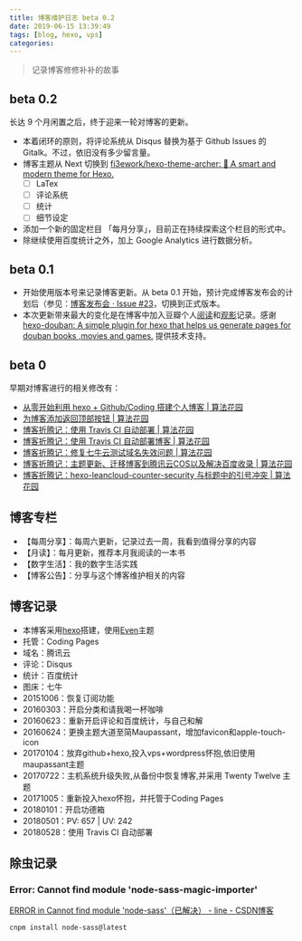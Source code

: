```yaml
---
title: 博客维护日志 beta 0.2
date: 2019-06-15 13:39:49
tags: [blog, hexo, vps]
categories: 
---
```


> 记录博客修修补补的故事

## beta 0.2

长达 9 个月闲置之后，终于迎来一轮对博客的更新。
- 本着闭环的原则，将评论系统从 Disqus 替换为基于 Github Issues 的 Gitalk。不过，依旧没有多少留言量。
- 博客主题从 Next 切换到 [fi3ework/hexo-theme-archer: 🏹 A smart and modern theme for Hexo.](https://github.com/fi3ework/hexo-theme-archer)
    - [ ] LaTex
    - [ ] 评论系统
    - [ ] 统计
    - [ ] 细节设定
- 添加一个新的固定栏目 「每月分享」，目前正在持续探索这个栏目的形式中。
- 除继续使用百度统计之外，加上 Google Analytics 进行数据分析。

## beta 0.1

- 开始使用版本号来记录博客更新。从 beta 0.1 开始，预计完成博客发布会的计划后（参见：[博客发布会 · Issue #23](https://github.com/xiang578/xiang578.github.io/issues/23)，切换到正式版本。
- 本次更新带来最大的变化是在博客中加入豆瓣个人[阅读](https://xiang578.com/books)和[观影](https://xiang578.com/movies)记录。感谢 [hexo-douban: A simple plugin for hexo that helps us generate pages for douban books ,movies and games.](https://github.com/mythsman/hexo-douban) 提供技术支持。

## beta 0

早期对博客进行的相关修改有：

- [从零开始利用 hexo + Github/Coding 搭建个人博客 | 算法花园](https://xiang578.com/post/how-to-build-a-hexo-blog.html)
- [为博客添加返回顶部按钮 | 算法花园](https://xiang578.com/post/add-return-button-to-blog.html)
- [博客折腾记：使用 Travis CI 自动部署 | 算法花园](https://xiang578.com/post/use-travis-ci-to-auto-update.html)
- [博客折腾记：使用 Travis CI 自动部署博客 | 算法花园](https://xiang578.com/post/use-travis-ci-to-auto-build-blog.html)
- [博客折腾记：修复七牛云测试域名失效问题 | 算法花园](https://xiang578.com/post/fix-qiniu-test-url-error.html)
- [博客折腾记：主题更新、迁移博客到腾讯云COS以及解决百度收录 | 算法花园](https://xiang578.com/post/use-cos-to-store-blog.html)
- [博客折腾记：hexo-leancloud-counter-security 与标题中的引号冲突 | 算法花园](https://xiang578.com/post/meet-leancloud-counter-security-problem.html) 

## 博客专栏
* 【每周分享】：每周六更新，记录过去一周，我看到值得分享的内容
* 【月读】：每月更新，推荐本月我阅读的一本书
* 【数字生活】：我的数字生活实践
* 【博客公告】：分享与这个博客维护相关的内容

## 博客记录

- 本博客采用[hexo](https://hexo.io/)搭建，使用[Even](https://github.com/ahonn/hexo-theme-even)主题
- 托管：Coding Pages
- 域名：腾讯云
- 评论：Disqus
- 统计：百度统计
- 图床：七牛 
- 20151006：恢复订阅功能
- 20160303：开启分类和请我喝一杯咖啡
- 20160623：重新开启评论和百度统计，与自己和解
- 20160624：更换主题大道至简Maupassant，增加favicon和apple-touch-icon
- 20170104：放弃github+hexo,投入vps+wordpress怀抱,依旧使用maupassant主题
- 20170722：主机系统升级失败,从备份中恢复博客,并采用 Twenty Twelve 主题
- 20171005：重新投入hexo怀抱，并托管于Coding Pages
- 20180101：开启功德箱
- 20180501：PV: 657 | UV: 242
- 20180528：使用 Travis CI 自动部署

## 除虫记录

### Error: Cannot find module 'node-sass-magic-importer'

[ERROR in Cannot find module 'node-sass'（已解决） - line - CSDN博客](https://blog.csdn.net/Nalaluky/article/details/82598300)

```bash
cnpm install node-sass@latest
```


